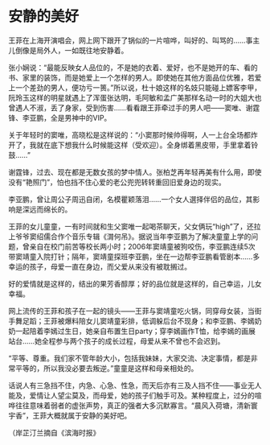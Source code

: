 # 安静的美好

王菲在上海开演唱会，网上网下跟开了锅似的一片喧哗，叫好的、叫骂的……事主儿倒像是局外人，一如既往地安静着。 

张小娴说：“最能反映女人品位的，不是她的衣着、爱好，也不是她开的车、看的书、家里的装饰，而是她爱上一个怎样的男人。即使她在其他方面品位优雅，若爱上一个差劲的男人，便功亏一篑。”所以说，杜十娘这样的名妓只能碰上嫖客李甲，阮玲玉这样的明星就遇上了浑蛋张达明，毛阿敏和孟广美那样名动一时的大姐大也曾遇人不淑，丢了身家，受到伤害……看看跟王菲牵过手的男人吧——窦唯、谢霆锋、李亚鹏，全是男神中的VIP。 

关于年轻时的窦唯，高晓松是这样说的：“小窦那时候帅得啊，人一上台全场都炸开了，我就在底下想我什么时候能这样（受欢迎）。全身绑着黑皮带，手里拿着铃鼓……” 

谢霆锋，过去、现在都是无数女孩的梦中情人。张柏芝再年轻再美有什么用，即使没有“艳照门”，怕也挡不住心爱的老公兜兜转转重回旧爱身边的现实。 

李亚鹏，曾让周公子周迅自闭，名模瞿颖落泪……一个女人選择伴侣的品位，其影响是深远而绵长的。 

王菲的女儿童童，一有时间就和生父窦唯一起喝茶聊天，父女俩玩“high”了，还拉上爷爷窦绍儒合作个音乐专辑《潸何吊》。据说当年李亚鹏为了解决童童上学的问题，曾亲自在校门前苦等校长两小时；2006年窦靖童被狗咬伤，李亚鹏连续5次带窦靖童入院打针；隔年，窦靖童探班李亚鹏，坐在一边帮李亚鹏看管剧本……多幸运的孩子，母爱一直在身边，而父爱从来没有被耽搁过。 

好的爱情就是这样的，结出的果芳香醇厚；好的品位就是这样的，自己幸运，儿女幸福。 

网上流传的王菲和孩子在一起的镜头——王菲与窦靖童吃火锅，同穿母女装，当街手舞足蹈；王菲被爆料陪女儿窦靖童彩排，低调躲后台不现身；和李亚鹏、李嫣奶奶一起陪着李嫣过生日，她亲自布置生日party；穿李嫣画作T恤，给李嫣的画展站台……她全程参与两个孩子的成长过程，母爱从来不曾也不会迟到。 

“平等、尊重。我们家不管年龄大小，包括我妹妹，大家交流、决定事情，都是非常平等的，所以我没必要去叛逆。”童童是这样和母亲相处的。 

话说人有三急挡不住，内急、心急、性急，而天后亦有三及人挡不住——事业无人能及，爱情让人望尘莫及，而母爱，她的孩子们触手可及。某种程度上，过分的喧哗往往意味着弱者的虚张声势，真正的强者大多沉默寡言。“晨风入荷塘，清新寰宇香”，王菲大概就属于安静的美好吧。 

（岸芷汀兰摘自《滨海时报》
